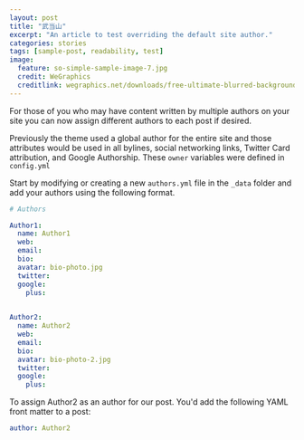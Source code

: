 ```yaml
---
layout: post
title: "武当山"
excerpt: "An article to test overriding the default site author."
categories: stories
tags: [sample-post, readability, test]
image:
  feature: so-simple-sample-image-7.jpg
  credit: WeGraphics
  creditlink: wegraphics.net/downloads/free-ultimate-blurred-background-pack/
---
```


For those of you who may have content written by multiple authors on your site you can now assign different authors to each post if desired.

Previously the theme used a global author for the entire site and those attributes would be used in all bylines, social networking links, Twitter Card attribution, and Google Authorship. These `owner` variables were defined in `config.yml`

Start by modifying or creating a new `authors.yml` file in the `_data` folder and add your authors using the following format.

```yaml
# Authors

Author1:
  name: Author1
  web: 
  email: 
  bio: 
  avatar: bio-photo.jpg
  twitter: 
  google:
    plus:

    
Author2:
  name: Author2
  web: 
  email: 
  bio: 
  avatar: bio-photo-2.jpg
  twitter: 
  google:
    plus:
```

To assign Author2 as an author for our post. You'd add the following YAML front matter to a post:

```yaml
author: Author2
```
